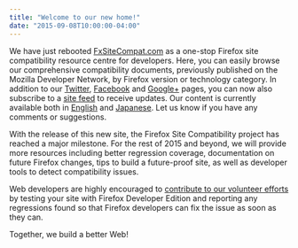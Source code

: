 ```yaml
---
title: "Welcome to our new home!"
date: "2015-09-08T10:00:00-04:00"
---
```

We have just rebooted [FxSiteCompat.com](https://www.fxsitecompat.com/en-CA/) as a one-stop Firefox site compatibility resource centre for developers. Here, you can easily browse our comprehensive compatibility documents, previously published on the Mozilla Developer Network, by Firefox version or technology category. In addition to our [Twitter](https://twitter.com/FxSiteCompat), [Facebook](https://www.facebook.com/FxSiteCompat) and [Google+](https://plus.google.com/+FxSiteCompatibility) pages, you can now also subscribe to a [site feed](https://www.fxsitecompat.com/en-CA/index.xml) to receive updates. Our content is currently available both in [English](https://www.fxsitecompat.com/en-CA/) and [Japanese](https://www.fxsitecompat.com/ja/). Let us know if you have any comments or suggestions.

With the release of this new site, the Firefox Site Compatibility project has reached a major milestone. For the rest of 2015 and beyond, we will provide more resources including better regression coverage, documentation on future Firefox changes, tips to build a future-proof site, as well as developer tools to detect compatibility issues.

Web developers are highly encouraged to [contribute to our volunteer efforts](https://www.fxsitecompat.com/en-CA/contribute/) by testing your site with Firefox Developer Edition and reporting any regressions found so that Firefox developers can fix the issue as soon as they can.

Together, we build a better Web!
